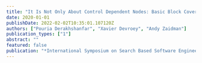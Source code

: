 ```yaml
---
title: "It Is Not Only About Control Dependent Nodes: Basic Block Coverage for Search-Based Crash Reproduction"
date: 2020-01-01
publishDate: 2022-02-02T10:35:01.107120Z
authors: ["Pouria Derakhshanfar", "Xavier Devroey", "Andy Zaidman"]
publication_types: ["1"]
abstract: ""
featured: false
publication: "*International Symposium on Search Based Software Engineering*"
---
```


